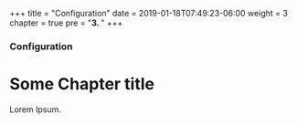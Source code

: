 +++
title = "Configuration"
date = 2019-01-18T07:49:23-06:00
weight = 3
chapter = true
pre = "<b>3. </b>"
+++

### Configuration

# Some Chapter title

Lorem Ipsum.
